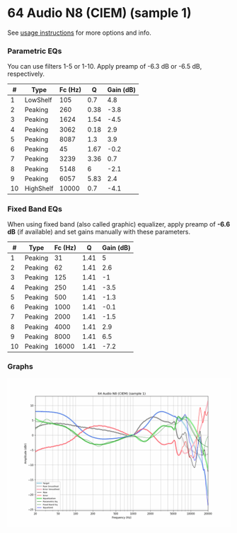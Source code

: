 # 64 Audio N8 (CIEM) (sample 1)
See [usage instructions](https://github.com/jaakkopasanen/AutoEq#usage) for more options and info.

### Parametric EQs
You can use filters 1-5 or 1-10. Apply preamp of -6.3 dB or -6.5 dB, respectively.

|   # | Type      |   Fc (Hz) |    Q |   Gain (dB) |
|-----|-----------|-----------|------|-------------|
|   1 | LowShelf  |       105 | 0.7  |         4.8 |
|   2 | Peaking   |       260 | 0.38 |        -3.8 |
|   3 | Peaking   |      1624 | 1.54 |        -4.5 |
|   4 | Peaking   |      3062 | 0.18 |         2.9 |
|   5 | Peaking   |      8087 | 1.3  |         3.9 |
|   6 | Peaking   |        45 | 1.67 |        -0.2 |
|   7 | Peaking   |      3239 | 3.36 |         0.7 |
|   8 | Peaking   |      5148 | 6    |        -2.1 |
|   9 | Peaking   |      6057 | 5.83 |         2.4 |
|  10 | HighShelf |     10000 | 0.7  |        -4.1 |

### Fixed Band EQs
When using fixed band (also called graphic) equalizer, apply preamp of **-6.6 dB** (if available) and set gains manually with these parameters.

|   # | Type    |   Fc (Hz) |    Q |   Gain (dB) |
|-----|---------|-----------|------|-------------|
|   1 | Peaking |        31 | 1.41 |         5   |
|   2 | Peaking |        62 | 1.41 |         2.6 |
|   3 | Peaking |       125 | 1.41 |        -1   |
|   4 | Peaking |       250 | 1.41 |        -3.5 |
|   5 | Peaking |       500 | 1.41 |        -1.3 |
|   6 | Peaking |      1000 | 1.41 |        -0.1 |
|   7 | Peaking |      2000 | 1.41 |        -1.5 |
|   8 | Peaking |      4000 | 1.41 |         2.9 |
|   9 | Peaking |      8000 | 1.41 |         6.5 |
|  10 | Peaking |     16000 | 1.41 |        -7.2 |

### Graphs
![](./64%20Audio%20N8%20(CIEM)%20(sample%201).png)
